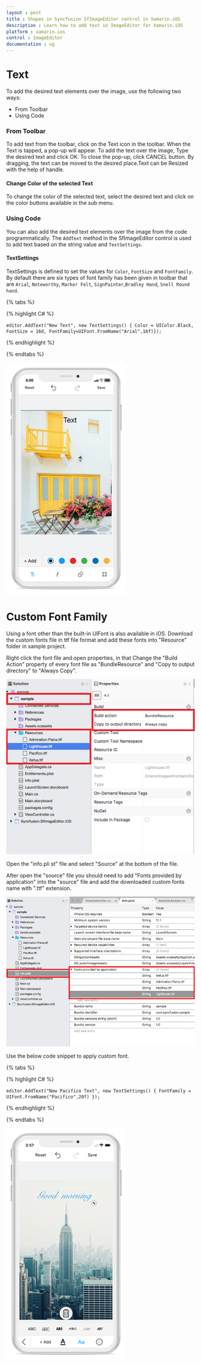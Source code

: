 ```yaml
---
layout : post
title : Shapes in Syncfusion SfImageEditor control in Xamarin.iOS
description : Learn how to add text in ImageEditor for Xamarin.iOS
platform : xamarin.ios
control : ImageEditor
documentation : ug
---
```


# Text

To add the desired text elements over the image, use the following two ways:

* From Toolbar
* Using Code

### From Toolbar

To add text from the toolbar, click on the Text icon in the toolbar. When the Text is tapped, a pop-up will appear. To add the text over the image, Type the desired text and click OK. To close the pop-up, click CANCEL button. By dragging, the text can be moved to the desired place.Text can be Resized with the help of handle.

#### Change Color of the selected Text

To change the color of the selected text, select the desired text and click on the color buttons available in the sub menu.

### Using Code

You can also add the desired text elements over the image from the code programmatically. The `AddText` method in the SfImageEditor control is used to add text based on the string value and `TextSettings`.

#### TextSettings

TextSettings is defined to set the values for `Color`, `FontSize` and `FontFamily`. By default there are six types of font family has been given in toolbar that are 
`Arial`, `Noteworthy`, `Marker Felt`, `SignPainter`,`Bradley Hand`, `Snell Round hand`.

{% tabs %}

{% highlight C# %}

    editor.AddText("New Text", new TextSettings() { Color = UIColor.Black, FontSize = 16d, FontFamily=UIFont.FromName("Arial",16f)});

{% endhighlight %}

{% endtabs %}

![SfImageEditor](ImageEditor_images/text.png)

# Custom Font Family

Using a font other than the built-in UIFont is also available in iOS. Download the custom fonts file in ttf file format and add these fonts into "Resource" folder in sample project.

Right click the font file and open properties, in that Change the "Build Action" property of every font file as "BundleResource" and "Copy to output directory" to "Always Copy".
    
![](ImageEditor_images/CustomFontFamily1.png)

Open the "info.pli st" file and select "Source" at the bottom of the file.

After open the "source" file you should need to add "Fonts provided by application" into the "source" file and add the downloaded custom fonts name with ".ttf" extension.

![](ImageEditor_images/CustomFontFamily2.png)

Use the below code snippet to apply custom font.

{% tabs %}

{% highlight C# %}

    editor.AddText("New Pacifico Text", new TextSettings() { FontFamily = UIFont.FromName("Pacifico",20f) });

{% endhighlight %}

{% endtabs %}

![](ImageEditor_images/FontFamily.png)

